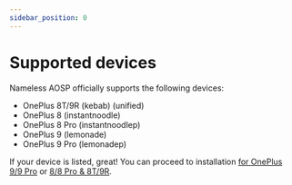 ```yaml
---
sidebar_position: 0
---
```


# Supported devices

Nameless AOSP officially supports the following devices:

- OnePlus 8T/9R (kebab) (unified)
- OnePlus 8 (instantnoodle)
- OnePlus 8 Pro (instantnoodlep)
- OnePlus 9 (lemonade)
- OnePlus 9 Pro (lemonadep)

If your device is listed, great! You can proceed to installation [for OnePlus 9/9 Pro](install/9_9PRO.md) or [8/8 Pro & 8T/9R](install/8_9R.md).